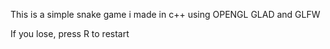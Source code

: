 This is a simple snake game i made in c++ using OPENGL GLAD and GLFW

If you lose, press R to restart
